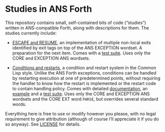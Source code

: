 # Studies in ANS Forth

This repository contains small, self-contained bits of code (“studies”)
written in ANS-compatible Forth, along with descriptions for them.  The
studies currently include:

* [ESCAPE and RESUME](escres.fth), an implementation of multiple
  non-local exits identified by exit tags on top of the ANS EXCEPTION
  wordset.  A preparation for the next item.  Comes with a [test
  suite](ertest.fth).  Uses only the CORE and EXCEPTION ANS wordsets.

* [Conditions and restarts](conres.fth), a condition and restart system
  in the Common Lisp style.  Unlike the ANS Forth exceptions, conditions
  can be handled by restarting execution at one of predetermined points,
  without requiring the handler to know how the restart is implemented
  or the restart code to contain handling policy.  Comes with detailed
  [documentation](conres.md), an [example](crexam.fth) and a [test
  suite](crtest.fth).  Uses only the CORE and EXCEPTION ANS wordsets and
  the CORE EXT word `PARSE`, but overrides several standard words.

Everything here is free to use or modify however you please, with no
legal requirement to give attribution (although of course I’ll
appreciate it if you do so anyway).  See [LICENSE](LICENSE) for details.
